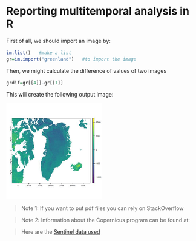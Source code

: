 # Reporting multitemporal analysis in R
First of all, we should import an image by:

``` r
im.list()   #make a list
gr=im.import("greenland")   #to import the image
```

Then, we might calculate the difference of values of two images

``` r
grdif=gr[[4]]-gr[[1]]
```

This will create the following output image:

<img src="../Pics/output.jpeg" width=50% />

> Note 1: If you want to put pdf files you can rely on StackOverflow

> Note 2: Information about the Copernicus program can be found at:

> Here are the [Sentinel data used]()
